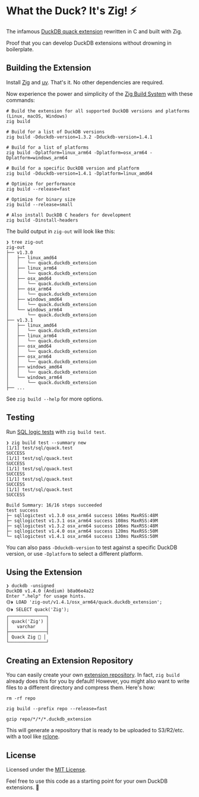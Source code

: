 # What the Duck? It's Zig! ⚡️

The infamous [DuckDB quack extension](https://duckdb.org/community_extensions/extensions/quack.html) rewritten in C and built with Zig.

Proof that you can develop DuckDB extensions without drowning in boilerplate.

## Building the Extension

Install [Zig](https://ziglang.org) and [uv](https://docs.astral.sh/uv/). That's it. No other dependencies are required.

Now experience the power and simplicity of the [Zig Build System](https://ziglang.org/learn/build-system/) with these commands:

```shell
# Build the extension for all supported DuckDB versions and platforms (Linux, macOS, Windows)
zig build

# Build for a list of DuckDB versions
zig build -Dduckdb-version=1.3.2 -Dduckdb-version=1.4.1

# Build for a list of platforms
zig build -Dplatform=linux_arm64 -Dplatform=osx_arm64 -Dplatform=windows_arm64

# Build for a specific DuckDB version and platform
zig build -Dduckdb-version=1.4.1 -Dplatform=linux_amd64

# Optimize for performance
zig build --release=fast

# Optimize for binary size
zig build --release=small

# Also install DuckDB C headers for development
zig build -Dinstall-headers
```

The build output in `zig-out` will look like this:

```
❯ tree zig-out
zig-out
├── v1.3.0
│   ├── linux_amd64
│   │   └── quack.duckdb_extension
│   ├── linux_arm64
│   │   └── quack.duckdb_extension
│   ├── osx_amd64
│   │   └── quack.duckdb_extension
│   ├── osx_arm64
│   │   └── quack.duckdb_extension
│   ├── windows_amd64
│   │   └── quack.duckdb_extension
│   └── windows_arm64
│       └── quack.duckdb_extension
├── v1.3.1
│   ├── linux_amd64
│   │   └── quack.duckdb_extension
│   ├── linux_arm64
│   │   └── quack.duckdb_extension
│   ├── osx_amd64
│   │   └── quack.duckdb_extension
│   ├── osx_arm64
│   │   └── quack.duckdb_extension
│   ├── windows_amd64
│   │   └── quack.duckdb_extension
│   └── windows_arm64
│       └── quack.duckdb_extension
├── ...
```

See `zig build --help` for more options.

## Testing

Run [SQL logic tests](https://duckdb.org/docs/dev/sqllogictest/intro.html) with `zig build test`.

```
❯ zig build test --summary new
[1/1] test/sql/quack.test
SUCCESS
[1/1] test/sql/quack.test
SUCCESS
[1/1] test/sql/quack.test
SUCCESS
[1/1] test/sql/quack.test
SUCCESS
[1/1] test/sql/quack.test
SUCCESS

Build Summary: 16/16 steps succeeded
test success
├─ sqllogictest v1.3.0 osx_arm64 success 106ms MaxRSS:48M
├─ sqllogictest v1.3.1 osx_arm64 success 108ms MaxRSS:49M
├─ sqllogictest v1.3.2 osx_arm64 success 106ms MaxRSS:48M
├─ sqllogictest v1.4.0 osx_arm64 success 120ms MaxRSS:50M
└─ sqllogictest v1.4.1 osx_arm64 success 130ms MaxRSS:50M
```

You can also pass `-Dduckdb-version` to test against a specific DuckDB version, or use `-Dplatform` to select a different platform.

## Using the Extension

```
❯ duckdb -unsigned
DuckDB v1.4.0 (Andium) b8a06e4a22
Enter ".help" for usage hints.
🟡◗ LOAD 'zig-out/v1.4.1/osx_arm64/quack.duckdb_extension';
🟡◗ SELECT quack('Zig');
┌──────────────┐
│ quack('Zig') │
│   varchar    │
├──────────────┤
│ Quack Zig 🐥 │
└──────────────┘
```

## Creating an Extension Repository

You can easily create your own [extension repository](https://duckdb.org/docs/extensions/working_with_extensions.html#creating-a-custom-repository). In fact, `zig build` already does this for you by default! However, you might also want to write files to a different directory and compress them. Here's how:

```shell
rm -rf repo

zig build --prefix repo --release=fast

gzip repo/*/*/*.duckdb_extension
```

This will generate a repository that is ready to be uploaded to S3/R2/etc. with a tool like [rclone](https://rclone.org).

## License

Licensed under the [MIT License](LICENSE).

Feel free to use this code as a starting point for your own DuckDB extensions. 🐤
